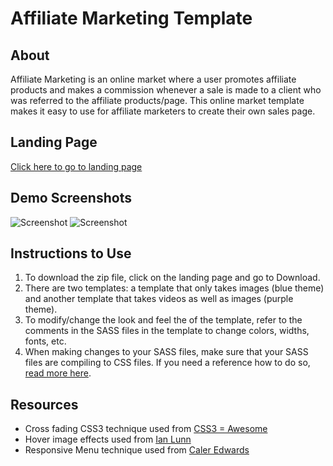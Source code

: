 # Affiliate Marketing Template

## About
Affiliate Marketing is an online market where a user promotes affiliate products and makes a commission whenever a sale is made to a client who was referred to the affiliate products/page.  This online market template makes it easy to use for affiliate marketers to create their own sales page.

## Landing Page
[Click here to go to landing page](https://natgonzalezrosa.github.io/affiliateMarketing/)

## Demo Screenshots
![Screenshot](/template01/assets/images/screenshot.gif)
![Screenshot](/template02/assets/images/screenshot.gif)

## Instructions to Use
1. To download the zip file, click on the landing page and go to Download.
2. There are two templates: a template that only takes images (blue theme) and another template that takes videos as well as images (purple theme).
3. To modify/change the look and feel the of the template, refer to the comments in the SASS files in the template to change colors, widths, fonts, etc.
4. When making changes to your SASS files, make sure that your SASS files are compiling to CSS files.  If you need a reference how to do so, [read more here](http://sassbreak.com/watch-your-sass/).

## Resources
* Cross fading CSS3 technique used from [CSS3 = Awesome](http://css3.bradshawenterprises.com/cfimg/)
* Hover image effects used from [Ian Lunn](https://github.com/IanLunn/Hover)
* Responsive Menu technique used from [Caler Edwards](https://www.youtube.com/watch?v=xMTs8tAapnQ)
